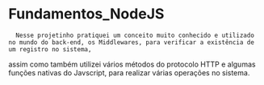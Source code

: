 # Fundamentos_NodeJS

      Nesse projetinho pratiquei um conceito muito conhecido e utilizado no mundo do back-end, os Middlewares, para verificar a existência de um registro no sistema,
assim como também utilizei vários métodos do protocolo HTTP e algumas funções nativas do Javscript, para realizar várias operações no sistema.
